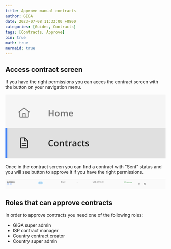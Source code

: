 ```yaml
---
title: Approve manual contracts
author: GIGA
date: 2023-07-08 11:33:00 +0800
categories: [Guides, Contracts]
tags: [Contracts, Approve]
pin: true
math: true
mermaid: true
---
```


## Access contract screen

If you have the right permissions you can acces the contract screen with the button on your navigation menu.

![Contracts button](/assets/img/posts/approve-contract/01.png)

Once in the contract screen you can find a contract with "Sent" status and you will see button to approve it if you have the right permissions.

![Approve contract button](/assets/img/posts/approve-contract/02.png)

## Roles that can approve contracts

In order to approve contracts you need one of the following roles:

- GIGA super admin
- ISP contract manager
- Country contract creator
- Country super admin
